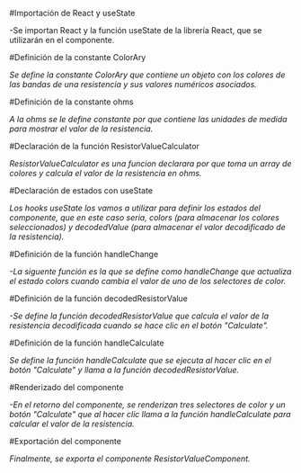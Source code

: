#Importación de React y useState

-Se importan React y la función useState de la librería React, que se utilizarán en el componente.

#Definición de la constante ColorAry

*Se define la constante ColorAry que contiene un objeto con los colores de las bandas de una resistencia y sus valores numéricos asociados.*

#Definición de la constante ohms

*A la ohms se le define constante por que contiene las unidades de medida para mostrar el valor de la resistencia.*

#Declaración de la función ResistorValueCalculator

 *ResistorValueCalculator es una funcion declarara por que toma un array de colores y calcula el valor de la resistencia en ohms.*

#Declaración de estados con useState

 *Los hooks useState los vamos a utilizar para definir los estados del componente, que en este caso seria, colors (para almacenar los colores seleccionados) y decodedValue (para almacenar el valor decodificado de la resistencia).*

#Definición de la función handleChange

*-La siguente función es la que se define como handleChange que actualiza el estado colors cuando cambia el valor de uno de los selectores de color.*

#Definición de la función decodedResistorValue

*-Se define la función decodedResistorValue que calcula el valor de la resistencia decodificada cuando se hace clic en el botón "Calculate".*

#Definición de la función handleCalculate

*Se define la función handleCalculate que se ejecuta al hacer clic en el botón "Calculate" y llama a la función decodedResistorValue.*

#Renderizado del componente

*-En el retorno del componente, se renderizan tres selectores de color y un botón "Calculate" que al hacer clic llama a la función handleCalculate para calcular el valor de la resistencia.*

#Exportación del componente

*Finalmente, se exporta el componente ResistorValueComponent.*